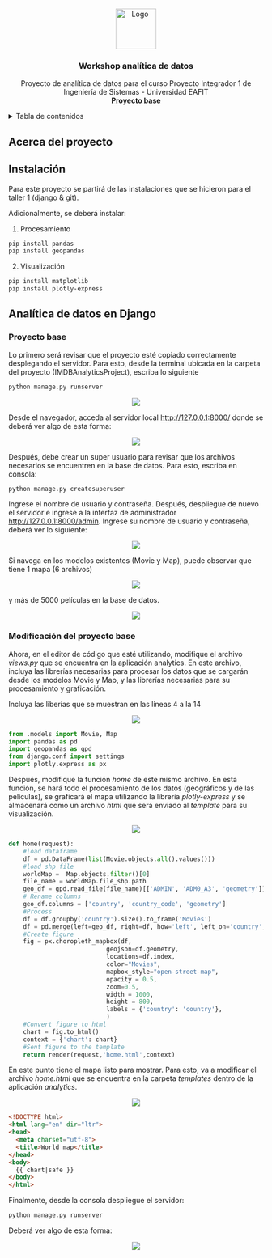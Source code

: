 <a name="readme-top"></a>

<!-- PROJECT LOGO -->
<br />
<div align="center">
  <a href="https://github.com/othneildrew/Best-README-Template">
    <img src="images/logo.png" alt="Logo" width="80" height="80">
  </a>

  <h3 align="center">Workshop analítica de datos</h3>

  <p align="center">
    Proyecto de analítica de datos para el curso Proyecto Integrador 1 de Ingeniería de Sistemas - Universidad EAFIT
    <br />
    <a href=IMDBAnalyticsProject><strong>Proyecto base </strong></a>
    <br />
  </p>
</div>

<!-- TABLE OF CONTENTS -->
<details>
  <summary>Tabla de contenidos</summary>
  <ol>
    <li>
      <a href="#acerca-del-proyecto">Acerca del proyecto</a>
    </li>
    <li>
      <a href="#Instalación">Instalación</a>
    </li>
    <li><a href="#Analítica de datos en google colab">Usage</a></li>
    <li><a href="#Analítica de datos en django">Roadmap</a></li>
  </ol>
</details>


<!-- ABOUT THE PROJECT -->
## Acerca del proyecto

<!-- ABOUT THE PROJECT -->
## Instalación

Para este proyecto se partirá de las instalaciones que se hicieron para el taller 1 (django & git). 

Adicionalmente, se deberá instalar:

1. Procesamiento 
  ```sh
  pip install pandas 
  pip install geopandas
  ```
2. Visualización 
  ```sh
  pip install matplotlib
  pip install plotly-express
  ```

<!-- Analítica de datos en django -->
## Analítica de datos en Django

### Proyecto base
Lo primero será revisar que el proyecto esté copiado correctamente desplegando el servidor. Para esto, desde la terminal ubicada en la carpeta del proyecto (IMDBAnalyticsProject), escriba lo siguiente

  ```sh
  python manage.py runserver  
  ```
 <div align="center">
  <a>
    <img src="images/console1.png">
  </a>
  </div>
  
Desde el navegador, acceda al servidor local http://127.0.0.1:8000/ donde se deberá ver algo de esta forma:

 <div align="center">
  <a>
    <img src="images/server1.png" >
  </a>
  </div>


Después, debe crear un super usuario para revisar que los archivos necesarios se encuentren en la base de datos.
Para esto, escriba en consola:

  ```sh
  python manage.py createsuperuser   
  ```

Ingrese el nombre de usuario y contraseña. Después, despliegue de nuevo el servidor e ingrese a la interfaz de administrador http://127.0.0.1:8000/admin.
Ingrese su nombre de usuario y contraseña, deberá ver lo siguiente:

 <div align="center">
  <a>
    <img src="images/serveradmin_1.png">
  </a>
  </div>

Si navega en los modelos existentes (Movie y Map), puede observar que tiene 1 mapa (6 archivos)

 <div align="center">
  <a>
    <img src="images/serveradmin_map.png" >
  </a>
  </div>
  
 y más de 5000 películas en la base de datos.
  
  <div align="center">
  <a>
    <img src="images/serveradmin_movie.png" >
  </a>
  </div>
  
### Modificación del proyecto base

Ahora, en el editor de código que esté utilizando, modifique el archivo _views.py_ que se encuentra en la aplicación analytics. En este archivo, incluya las librerías necesarias para procesar los datos que se cargarán desde los modelos Movie y Map, y las librerías necesarias para su procesamiento y graficación.

Incluya las liberías que se muestran en las líneas 4 a la 14

  <div align="center">
  <a>
    <img src="images/views11.png" >
  </a>
  </div>

```python
from .models import Movie, Map
import pandas as pd
import geopandas as gpd
from django.conf import settings
import plotly.express as px
```

Después, modifique la función _home_ de este mismo archivo. En esta función, se hará todo el procesamiento de los datos (geográficos y de las películas), se graficará el mapa utilizando la librería _plotly-express_ y se almacenará como un archivo _html_ que será enviado al _template_ para su visualización.

  <div align="center">
  <a>
    <img src="images/viewshome_prep.png" >
  </a>
  </div>

```python
def home(request):
    #load dataframe
    df = pd.DataFrame(list(Movie.objects.all().values()))
    #load shp file
    worldMap =  Map.objects.filter()[0]
    file_name = worldMap.file_shp.path
    geo_df = gpd.read_file(file_name)[['ADMIN', 'ADM0_A3', 'geometry']]
    # Rename columns
    geo_df.columns = ['country', 'country_code', 'geometry']    
    #Process
    df = df.groupby('country').size().to_frame('Movies')
    df = pd.merge(left=geo_df, right=df, how='left', left_on='country', right_on='country')
    #Create figure
    fig = px.choropleth_mapbox(df,
                           geojson=df.geometry,
                           locations=df.index,
                           color="Movies",
                           mapbox_style="open-street-map",
                           opacity = 0.5,
                           zoom=0.5,
                           width = 1000,
                           height = 800,
                           labels = {'country': 'country'},
                           )
    #Convert figure to html                               
    chart = fig.to_html()
    context = {'chart': chart}
    #Sent figure to the template
    return render(request,'home.html',context)
```

En este punto tiene el mapa listo para mostrar. Para esto, va a modificar el archivo _home.html_ que se encuentra en la carpeta _templates_ dentro de la aplicación _analytics_. 


  <div align="center">
  <a>
    <img src="images/home.png" >
  </a>
  </div>

```html
<!DOCTYPE html>
<html lang="en" dir="ltr">
<head>
  <meta charset="utf-8">
  <title>World map</title>
</head>
<body>
  {{ chart|safe }}
</body>
</html>
```

Finalmente, desde la consola despliegue el servidor:

```sh
python manage.py runserver  
```

Deberá ver algo de esta forma:

  <div align="center">
  <a>
    <img src="images/map.png" >
  </a>
  </div>


  








